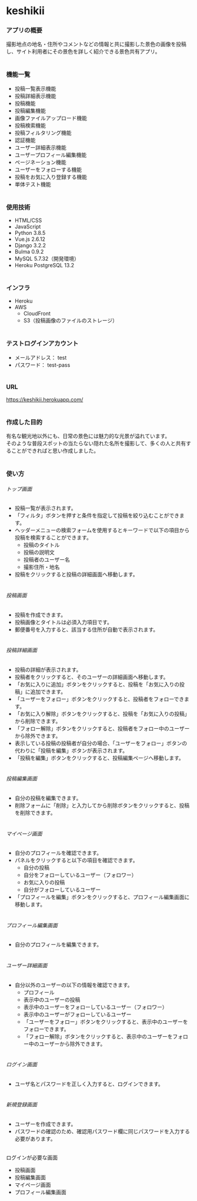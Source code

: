# keshikii

### アプリの概要

撮影地点の地名・住所やコメントなどの情報と共に撮影した景色の画像を投稿し、サイト利用者にその景色を詳しく紹介できる景色共有アプリ。<br><br>


### 機能一覧

- 投稿一覧表示機能
- 投稿詳細表示機能
- 投稿機能
- 投稿編集機能
- 画像ファイルアップロード機能
- 投稿検索機能
- 投稿フィルタリング機能
- 認証機能
- ユーザー詳細表示機能
- ユーザープロフィール編集機能
- ページネーション機能
- ユーザーをフォローする機能
- 投稿をお気に入り登録する機能
- 単体テスト機能<br><br>


### 使用技術

- HTML/CSS
- JavaScript 
- Python 3.8.5
- Vue.js 2.6.12
- Django 3.2.2
- Bulma 0.9.2
- MySQL 5.7.32（開発環境）
- Heroku PostgreSQL 13.2<br><br>


### インフラ

- Heroku
- AWS
  - CloudFront
  - S3（投稿画像のファイルのストレージ）<br><br>


### テストログインアカウント

- メールアドレス： test
- パスワード： test-pass<br><br>


### URL

https://keshikii.herokuapp.com/<br><br>


### 作成した目的

有名な観光地以外にも、日常の景色には魅力的な光景が溢れています。<br>
そのような普段スポットの当たらない隠れた名所を撮影して、多くの人と共有することができればと思い作成しました。<br><br>


### 使い方

###### トップ画面
- 投稿一覧が表示されます。
- 「フィルタ」ボタンを押すと条件を指定して投稿を絞り込むことができます。
- ヘッダーメニューの検索フォームを使用するとキーワードで以下の項目から投稿を検索することができます。
  - 投稿のタイトル
  - 投稿の説明文
  - 投稿者のユーザー名
  - 撮影住所・地名
- 投稿をクリックすると投稿の詳細画面へ移動します。<br><br>

###### 投稿画面
- 投稿を作成できます。
- 投稿画像とタイトルは必須入力項目です。
- 郵便番号を入力すると、該当する住所が自動で表示されます。<br><br>

###### 投稿詳細画面
- 投稿の詳細が表示されます。
- 投稿者をクリックすると、そのユーザーの詳細画面へ移動します。
- 「お気に入りに追加」ボタンをクリックすると、投稿を「お気に入りの投稿」に追加できます。
- 「ユーザーをフォロー」ボタンをクリックすると、投稿者をフォローできます。
- 「お気に入り解除」ボタンをクリックすると、投稿を「お気に入りの投稿」から削除できます。
- 「フォロー解除」ボタンをクリックすると、投稿者をフォロー中のユーザーから除外できます。
- 表示している投稿の投稿者が自分の場合、「ユーザーをフォロー」ボタンの代わりに「投稿を編集」ボタンが表示されます。
- 「投稿を編集」ボタンをクリックすると、投稿編集ページへ移動します。<br><br>

###### 投稿編集画面
- 自分の投稿を編集できます。
- 削除フォームに「削除」と入力してから削除ボタンをクリックすると、投稿を削除できます。<br><br>

###### マイページ画面
- 自分のプロフィールを確認できます。
- パネルをクリックすると以下の項目を確認できます。
  - 自分の投稿
  - 自分をフォローしているユーザー（フォロワー）
  - お気に入りの投稿
  - 自分がフォローしているユーザー
- 「プロフィールを編集」ボタンをクリックすると、プロフィール編集画面に移動します。<br><br>

###### プロフィール編集画面
- 自分のプロフィールを編集できます。<br><br>

###### ユーザー詳細画面
- 自分以外のユーザーの以下の情報を確認できます。
  - プロフィール
  - 表示中のユーザーの投稿
  - 表示中のユーザーをフォローしているユーザー（フォロワー）
  - 表示中のユーザーがフォローしているユーザー
  - 「ユーザーをフォロー」ボタンをクリックすると、表示中のユーザーをフォローできます。
  - 「フォロー解除」ボタンをクリックすると、表示中のユーザーをフォロー中のユーザーから除外できます。<br><br>

###### ログイン画面
- ユーザ名とパスワードを正しく入力すると、ログインできます。<br><br>

###### 新規登録画面
- ユーザーを作成できます。
- パスワードの確認のため、確認用パスワード欄に同じパスワードを入力する必要があります。<br><br>

ログインが必要な画面

- 投稿画面
- 投稿編集画面
- マイページ画面
- プロフィール編集画面<br><br>
